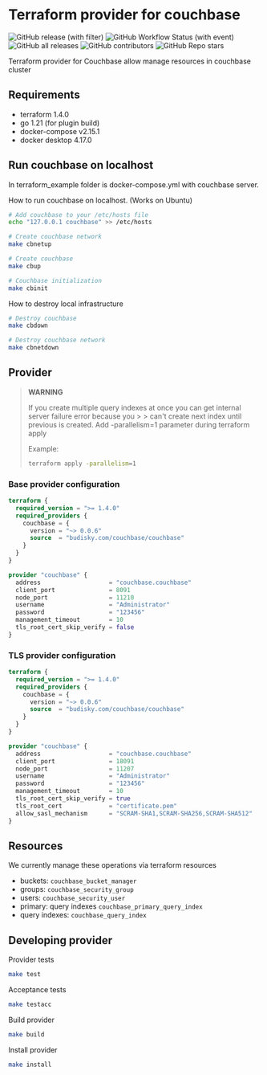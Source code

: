 # Terraform provider for couchbase
![GitHub release (with filter)](https://img.shields.io/github/v/release/lukasbudisky/terraform-provider-couchbase?style=flat-square&logo=terraform&logoColor=blue&label=latest%20version&labelColor=grey&link=https%3A%2F%2Fregistry.terraform.io%2Fproviders%2Flukasbudisky%2Fcouchbase%2Flatest&link=https%3A%2F%2Fregistry.terraform.io%2Fproviders%2Flukasbudisky%2Fcouchbase%2Flatest)
![GitHub Workflow Status (with event)](https://img.shields.io/github/actions/workflow/status/lukasbudisky/terraform-provider-couchbase/.github%2Fworkflows%2Fmain_branch.yml?style=flat-square&logo=github&logoColor=white&label=tests&labelColor=grey&link=https%3A%2F%2Fgithub.com%2Flukasbudisky%2Fterraform-provider-couchbase%2Freleases&link=https%3A%2F%2Fgithub.com%2Flukasbudisky%2Fterraform-provider-couchbase%2Freleases)
![GitHub all releases](https://img.shields.io/github/downloads/lukasbudisky/terraform-provider-couchbase/total?style=flat-square&logo=terraform&logoColor=blue&labelColor=grey&color=yellow&link=https%3A%2F%2Fregistry.terraform.io%2Fproviders%2Flukasbudisky%2Fcouchbase%2Flatest&link=https%3A%2F%2Fregistry.terraform.io%2Fproviders%2Flukasbudisky%2Fcouchbase%2Flatest)
![GitHub contributors](https://img.shields.io/github/contributors-anon/lukasbudisky/terraform-provider-couchbase?style=flat-square&logo=github&logoColor=white&labelColor=grey&color=yellow&link=https%3A%2F%2Fgithub.com%2Flukasbudisky%2Fterraform-provider-couchbase%2Fgraphs%2Fcontributors&link=https%3A%2F%2Fgithub.com%2Flukasbudisky%2Fterraform-provider-couchbase%2Fgraphs%2Fcontributors)
![GitHub Repo stars](https://img.shields.io/github/stars/lukasbudisky/terraform-provider-couchbase?style=flat-square&logo=github&logoColor=white&labelColor=grey&color=yellow&link=https%3A%2F%2Fgithub.com%2Flukasbudisky%2Fterraform-provider-couchbase%2Fstargazers&link=https%3A%2F%2Fgithub.com%2Flukasbudisky%2Fterraform-provider-couchbase%2Fstargazers)


Terraform provider for Couchbase allow manage resources in couchbase cluster

## Requirements
- terraform 1.4.0
- go 1.21 (for plugin build)
- docker-compose v2.15.1
- docker desktop 4.17.0

## Run couchbase on localhost
In terraform_example folder is docker-compose.yml with couchbase server.

How to run couchbase on localhost. (Works on Ubuntu)
```bash
# Add couchbase to your /etc/hosts file
echo "127.0.0.1 couchbase" >> /etc/hosts

# Create couchbase network
make cbnetup

# Create couchbase
make cbup

# Couchbase initialization
make cbinit
```
How to destroy local infrastructure
```bash
# Destroy couchbase
make cbdown

# Destroy couchbase network
make cbnetdown
```

## Provider

> **WARNING**
>
> If you create multiple query indexes at once you can get internal server failure error because you > > can't create next index until previous is created.
> Add -parallelism=1 parameter during terraform apply
>
> Example:
>```bash
>terraform apply -parallelism=1
>```

### Base provider configuration
```terraform
terraform {
  required_version = ">= 1.4.0"
  required_providers {
    couchbase = {
      version = "~> 0.0.6"
      source  = "budisky.com/couchbase/couchbase"
    }
  }
}

provider "couchbase" {
  address                   = "couchbase.couchbase"
  client_port               = 8091
  node_port                 = 11210
  username                  = "Administrator"
  password                  = "123456"
  management_timeout        = 10
  tls_root_cert_skip_verify = false
}
```

### TLS provider configuration
```terraform
terraform {
  required_version = ">= 1.4.0"
  required_providers {
    couchbase = {
      version = "~> 0.0.6"
      source  = "budisky.com/couchbase/couchbase"
    }
  }
}

provider "couchbase" {
  address                   = "couchbase.couchbase"
  client_port               = 18091
  node_port                 = 11207
  username                  = "Administrator"
  password                  = "123456"
  management_timeout        = 10
  tls_root_cert_skip_verify = true
  tls_root_cert             = "certificate.pem"
  allow_sasl_mechanism      = "SCRAM-SHA1,SCRAM-SHA256,SCRAM-SHA512"
}
```

## Resources
We currently manage these operations via terraform resources
- buckets: ```couchbase_bucket_manager```
- groups: ```couchbase_security_group```
- users: ```couchbase_security_user```
- primary: query indexes ```couchbase_primary_query_index```
- query indexes: ```couchbase_query_index```

## Developing provider
Provider tests
```bash
make test
```
Acceptance tests
```bash
make testacc
```
Build provider
```bash
make build
```
Install provider
```bash
make install
```

